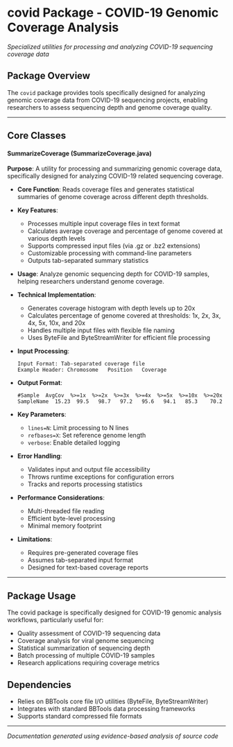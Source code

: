 # covid Package - COVID-19 Genomic Coverage Analysis
*Specialized utilities for processing and analyzing COVID-19 sequencing coverage data*

## Package Overview
The `covid` package provides tools specifically designed for analyzing genomic coverage data from COVID-19 sequencing projects, enabling researchers to assess sequencing depth and genome coverage quality.

---

## Core Classes

#### SummarizeCoverage (SummarizeCoverage.java)
**Purpose**: A utility for processing and summarizing genomic coverage data, specifically designed for analyzing COVID-19 related sequencing coverage.

- **Core Function**: Reads coverage files and generates statistical summaries of genome coverage across different depth thresholds.

- **Key Features**:
  - Processes multiple input coverage files in text format
  - Calculates average coverage and percentage of genome covered at various depth levels
  - Supports compressed input files (via .gz or .bz2 extensions)
  - Customizable processing with command-line parameters
  - Outputs tab-separated summary statistics

- **Usage**: Analyze genomic sequencing depth for COVID-19 samples, helping researchers understand genome coverage.

- **Technical Implementation**:
  - Generates coverage histogram with depth levels up to 20x
  - Calculates percentage of genome covered at thresholds: 1x, 2x, 3x, 4x, 5x, 10x, and 20x
  - Handles multiple input files with flexible file naming
  - Uses ByteFile and ByteStreamWriter for efficient file processing

- **Input Processing**:
  ```
  Input Format: Tab-separated coverage file
  Example Header: Chromosome   Position   Coverage
  ```

- **Output Format**:
  ```
  #Sample  AvgCov  %>=1x  %>=2x  %>=3x  %>=4x  %>=5x  %>=10x  %>=20x
  SampleName  15.23  99.5   98.7   97.2   95.6   94.1   85.3    70.2
  ```

- **Key Parameters**:
  - `lines=N`: Limit processing to N lines
  - `refbases=X`: Set reference genome length
  - `verbose`: Enable detailed logging

- **Error Handling**:
  - Validates input and output file accessibility
  - Throws runtime exceptions for configuration errors
  - Tracks and reports processing statistics

- **Performance Considerations**:
  - Multi-threaded file reading
  - Efficient byte-level processing
  - Minimal memory footprint

- **Limitations**:
  - Requires pre-generated coverage files
  - Assumes tab-separated input format
  - Designed for text-based coverage reports

---

## Package Usage
The covid package is specifically designed for COVID-19 genomic analysis workflows, particularly useful for:
- Quality assessment of COVID-19 sequencing data
- Coverage analysis for viral genome sequencing
- Statistical summarization of sequencing depth
- Batch processing of multiple COVID-19 samples
- Research applications requiring coverage metrics

## Dependencies
- Relies on BBTools core file I/O utilities (ByteFile, ByteStreamWriter)
- Integrates with standard BBTools data processing frameworks
- Supports standard compressed file formats

---
*Documentation generated using evidence-based analysis of source code*